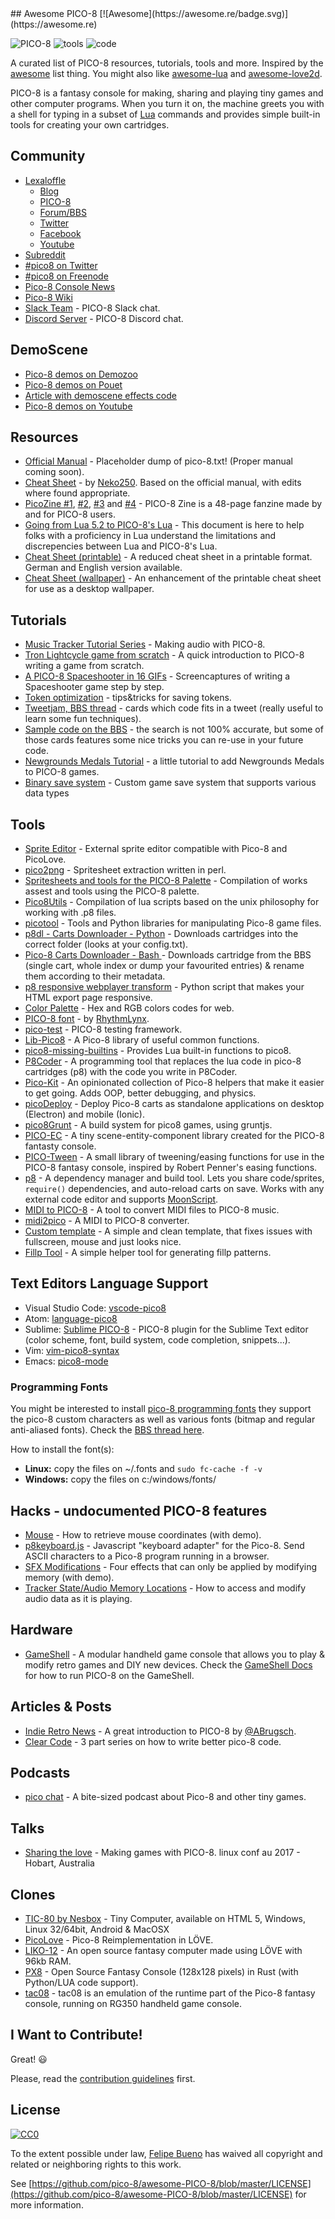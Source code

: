 <div class="github-widget" data-repo="pico-8/awesome-PICO-8"></div>
<script async src="https://pagead2.googlesyndication.com/pagead/js/adsbygoogle.js"></script><ins class="adsbygoogle" style="display:block" data-ad-client="ca-pub-6890694312814945" data-ad-slot="5473692530" data-ad-format="auto"  data-full-width-responsive="true"></ins><script>(adsbygoogle = window.adsbygoogle || []).push({});</script>
## Awesome PICO-8 [![Awesome](https://awesome.re/badge.svg)](https://awesome.re)


![PICO-8](https://www.lexaloffle.com/gfx/p8_jelpi.gif)
![tools](https://www.lexaloffle.com/gfx/p8_tracker.gif)
![code](https://www.lexaloffle.com/gfx/p8_cast.gif)

 A curated list of PICO-8 resources, tutorials, tools and more. Inspired by the [awesome](https://github.com/sindresorhus/awesome) list thing. You might also like [awesome-lua](https://github.com/LewisJEllis/awesome-lua) and [awesome-love2d](https://github.com/JanWerder/awesome-love2d).

 PICO-8 is a fantasy console for making, sharing and playing tiny games and other computer programs. When you turn it on, the machine greets you with a shell for typing in a subset of [Lua](https://www.lua.org/) commands and provides simple built-in tools for creating your own cartridges.



## Community

- [Lexaloffle](https://www.lexaloffle.com)
  - [Blog](https://www.lexaloffle.com/bbs/?uid=1)
  - [PICO-8](https://www.lexaloffle.com/pico-8.php)
  - [Forum/BBS](https://www.lexaloffle.com/bbs/?cat=7)
  - [Twitter](https://twitter.com/lexaloffle)
  - [Facebook](https://www.facebook.com/lexaloffle/)
  - [Youtube](https://www.youtube.com/user/lexaloffletv)
- [Subreddit](https://www.reddit.com/r/pico8/)
- [#pico8 on Twitter](https://twitter.com/hashtag/pico8)
- [#pico8 on Freenode](https://webchat.freenode.net/?randomnick=1&channels=#pico8&prompt=1)
- [Pico-8 Console News](https://twitter.com/pico8console)
- [Pico-8 Wiki](http://pico-8.wikia.com/wiki/Pico-8_Wikia)
- [Slack Team](https://slofile.com/slack/pico-8) - PICO-8 Slack chat.
- [Discord Server](https://discord.gg/EwQ86eq) - PICO-8 Discord chat.

## DemoScene

- [Pico-8 demos on Demozoo](https://demozoo.org/platforms/81/) 
- [Pico-8 demos on Pouet](http://www.pouet.net/prodlist.php?platform%5B%5D=PICO-8) 
- [Article with demoscene effects code](https://medium.com/swlh/creativity-through-limitation-pico-8-fantasy-console-175294e13332) 
- [Pico-8 demos on Youtube](https://www.youtube.com/results?search_query=pico+8+demoscene) 


## Resources

- [Official Manual](https://www.lexaloffle.com/pico-8.php?page=manual) - Placeholder dump of pico-8.txt! (Proper manual coming soon).
- [Cheat Sheet](https://neko250.github.io/pico8-api/) - by [Neko250](https://neko250.github.io). Based on the official manual, with edits where found appropriate.
- [PicoZine #1](https://sectordub.itch.io/pico-8-fanzine-1), [#2](https://sectordub.itch.io/pico-8-fanzine-2), [#3](https://sectordub.itch.io/pico-8-fanzine-3) and [#4](https://sectordub.itch.io/-pico-8-zine-4) - PICO-8 Zine is a 48-page fanzine made by and for PICO-8 users.
- [Going from Lua 5.2 to PICO-8's Lua](https://gist.github.com/josefnpat/bfe4aaa5bbb44f572cd0) - This document is here to help folks with a proficiency in Lua understand the limitations and discrepencies between Lua and PICO-8's Lua.
- [Cheat Sheet (printable)](https://ztiromoritz.github.io/pico-8-spick/) - A reduced cheat sheet in a printable format. German and English version available.
- [Cheat Sheet (wallpaper)](https://www.lexaloffle.com/bbs/?tid=28207) - An enhancement of the printable cheat sheet for use as a desktop wallpaper.

## Tutorials

- [Music Tracker Tutorial Series](https://www.youtube.com/playlist?list=PLjZAika8vyZkyOjoCp0EbHeIFZ8MLlhvg) - Making audio with PICO-8.
- [Tron Lightcycle game from scratch](https://youtu.be/ZuaLuMhwcc8) - A quick introduction to PICO-8 writing a game from scratch.
- [A PICO-8 Spaceshooter in 16 GIFs](https://ztiromoritz.github.io/pico-8-shooter/) - Screencaptures of writing a Spaceshooter game step by step.
- [Token optimization](https://github.com/seleb/PICO-8-Token-Optimizations) - tips&tricks for saving tokens.
- [Tweetjam, BBS thread](https://www.lexaloffle.com/bbs/?tid=3726) - cards which code fits in a tweet (really useful to learn some fun techniques).
- [Sample code on the BBS](https://www.lexaloffle.com/bbs/?search=sample+code) - the search is not 100% accurate, but some of those cards features some nice tricks you can re-use in your future code.
- [Newgrounds Medals Tutorial](https://github.com/Bigaston/pico-8-newgrounds-tutorial) - a little tutorial to add Newgrounds Medals to PICO-8 games.
- [Binary save system](https://ultiman3rd.wordpress.com/2018/02/01/pico-8-binary-save-system/) - Custom game save system that supports various data types

## Tools

- [Sprite Editor](https://www.lexaloffle.com/bbs/?tid=2462) - External sprite editor compatible with Pico-8 and PicoLove.
- [pico2png](https://github.com/briacp/pico2png) - Spritesheet extraction written in perl.
- [Spritesheets and tools for the PICO-8 Palette](https://www.reddit.com/r/pico8/comments/3jhmni/spritesheets_and_tools_for_the_pico8_palette/) - Compilation of works assest and tools using the PICO-8 palette.
- [Pico8Utils](https://github.com/josefnpat/pico8utils) - Compilation of lua scripts based on the unix philosophy for working with .p8 files.
- [picotool](https://github.com/dansanderson/picotool) -  Tools and Python libraries for manipulating Pico-8 game files.
- [p8dl - Carts Downloader - Python](https://github.com/franciscod/p8dl) - Downloads cartridges into the correct folder (looks at your config.txt).
- [Pico-8 Carts Downloader - Bash ](https://github.com/kikookoubis/pico-8-carts-bash-downloader) - Downloads cartridge from the BBS (single cart, whole index or dump your favourited entries) & rename them according to their metadata.
- [p8 responsive webplayer transform](https://github.com/benwiley4000/pico8-responsive-webplayer-transform) - Python script that makes your HTML export page responsive.
- [Color Palette](https://www.romanzolotarev.com/pico-8-color-palette/) - Hex and RGB colors codes for web.
- [PICO-8 font](https://www.lexaloffle.com/bbs/?tid=3760) - by [RhythmLynx](https://www.lexaloffle.com/bbs/?uid=11704).
- [pico-test](https://github.com/jozanza/pico-test) - PICO-8 testing framework.
- [Lib-Pico8](https://github.com/clowerweb/Lib-Pico8) - A Pico-8 library of useful common functions.
- [pico8-missing-builtins](https://github.com/adamscott/pico8-missing-builtins) - Provides Lua built-in functions to pico8.
- [P8Coder](https://github.com/movAX13h/P8Coder) - A programming tool that replaces the lua code in pico-8 cartridges (p8) with the code you write in P8Coder.
- [Pico-Kit](https://github.com/outkine/pico-kit) - An opinionated collection of Pico-8 helpers that make it easier to get going.  Adds OOP, better debugging, and physics.
- [picoDeploy](https://github.com/torch2424/picoDeploy) - Deploy Pico-8 carts as standalone applications on desktop (Electron) and mobile (Ionic).
- [pico8Grunt](https://github.com/TeamNoComplyGames/pico8Grunt) - A build system for pico8 games, using gruntjs.
- [PICO-EC](https://github.com/JoebRogers/PICO-EC) - A tiny scene-entity-component library created for the PICO-8 fantasty console.
- [PICO-Tween](https://github.com/JoebRogers/PICO-Tween) - A small library of tweening/easing functions for use in the PICO-8 fantasy console, inspired by Robert Penner's easing functions.
- [p8](https://github.com/jozanza/p8) - A dependency manager and build tool. Lets you share code/sprites, `require()` dependencies, and auto-reload carts on save. Works with any external code editor and supports [MoonScript](https://moonscript.org/).
- [MIDI to PICO-8](https://github.com/andmatand/midi-to-pico8) - A tool to convert MIDI files to PICO-8 music.
- [midi2pico](https://github.com/gamax92/midi2pico) - A MIDI to PICO-8 converter.
- [Custom template](https://www.lexaloffle.com/bbs/?tid=31000) - A simple and clean template, that fixes issues with fullscreen, mouse and just looks nice.
- [Fillp Tool](https://seansleblanc.itch.io/pico-8-fillp-tool) - A simple helper tool for generating fillp patterns.

## Text Editors Language Support

- Visual Studio Code: [vscode-pico8](https://github.com/nathanchere/vscode-pico8)
- Atom: [language-pico8](https://atom.io/packages/language-pico8)
- Sublime: [Sublime PICO-8](https://packagecontrol.io/packages/PICO-8) - PICO-8 plugin for the Sublime Text editor (color scheme, font, build system, code completion, snippets...).
- Vim: [vim-pico8-syntax](https://github.com/justinj/vim-pico8-syntax)
- Emacs: [pico8-mode](https://github.com/Kaali/pico8-mode)

### Programming Fonts

You might be interested to install [pico-8 programming fonts](https://github.com/juanitogan/p8-programming-fonts) they support the pico-8 custom characters as well as various fonts (bitmap and regular anti-aliased fonts). Check the [BBS thread here](https://www.lexaloffle.com/bbs/?tid=28975).

How to install the font(s):

* **Linux:** copy the files on ~/.fonts and `sudo fc-cache -f -v`
* **Windows:** copy the files on c:/windows/fonts/

## Hacks - undocumented PICO-8 features

- [Mouse](https://www.lexaloffle.com/bbs/?tid=3549) - How to retrieve mouse coordinates (with demo).
- [p8keyboard.js](https://github.com/dppc/p8keyboard.js) - Javascript "keyboard adapter" for the Pico-8. Send ASCII characters to a Pico-8 program running in a browser.
- [SFX Modifications](https://www.lexaloffle.com/bbs/?tid=3561) - Four effects that can only be applied by modifying memory (with demo).
- [Tracker State/Audio Memory Locations](https://www.lexaloffle.com/bbs/?pid=10719#p10719) - How to access and modify audio data as it is playing.

## Hardware

- [GameShell](https://www.clockworkpi.com/) - A modular handheld game console that allows you to play & modify retro games and DIY new devices. Check the [GameShell Docs](https://github.com/clockworkpi/GameShellDocs/wiki/Running-PICO-8-on-the-GameShell) for how to run PICO-8 on the GameShell.

## Articles & Posts

- [Indie Retro News](https://www.indieretronews.com/2015/10/pico-8-8-bit-fantasy-console-from.html) - A great introduction to PICO-8 by [@ABrugsch](https://twitter.com/ABrugsch).
- [Clear Code](http://blog.jvscott.net/post/128051478244/clear-code) - 3 part series on how to write better pico-8 code.

## Podcasts

- [pico chat](http://pico.electrobureau.com/) - A bite-sized podcast about Pico-8 and other tiny games.

## Talks

- [Sharing the love](https://www.youtube.com/watch?v=AmMYWD2Zbso) - Making games with PICO-8. linux conf au 2017 - Hobart, Australia

## Clones
- [TIC-80 by Nesbox](https://nesbox.itch.io/tic) - Tiny Computer, available on HTML 5, Windows, Linux 32/64bit, Android & MacOSX
- [PicoLove](https://github.com/gamax92/picolove) - Pico-8 Reimplementation in LÖVE.
- [LIKO-12](https://github.com/RamiLego4Game/LIKO-12) - An open source fantasy computer made using LÖVE with 96kb RAM.
- [PX8](https://github.com/Gigoteur/PX8) - Open Source Fantasy Console (128x128 pixels) in Rust (with Python/LUA code support).
- [tac08](https://0xcafed00d.itch.io/tac08-rg350) - tac08 is an emulation of the runtime part of the Pico-8 fantasy console, running on RG350 handheld game console.

## I Want to Contribute!

Great! :smiley:

Please, read the [contribution guidelines](https://github.com/pico-8/awesome-PICO-8/blob/master/CONTRIBUTING.md) first.

## License

[![CC0](https://i.creativecommons.org/p/zero/1.0/88x31.png)](https://creativecommons.org/publicdomain/zero/1.0/)

To the extent possible under law, [Felipe Bueno](https://twitter.com/felipebueno) has waived all copyright and related or neighboring rights to this work.

See [https://github.com/pico-8/awesome-PICO-8/blob/master/LICENSE](https://github.com/pico-8/awesome-PICO-8/blob/master/LICENSE) for more information.